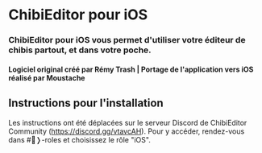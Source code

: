 # ChibiEditor pour iOS

### ChibiEditor pour iOS vous permet d'utiliser votre éditeur de chibis partout, et dans votre poche.

#### Logiciel original créé par Rémy Trash | Portage de l'application vers iOS réalisé par Moustache

## Instructions pour l'installation

Les instructions ont été déplacées sur le serveur Discord de ChibiEditor Community (https://discord.gg/vtavcAH). Pour y accéder, rendez-vous dans #👥❭-roles et choisissez le rôle "iOS".
